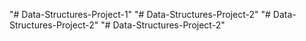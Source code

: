 "# Data-Structures-Project-1" 
"# Data-Structures-Project-2" 
"# Data-Structures-Project-2" 
"# Data-Structures-Project-2" 
